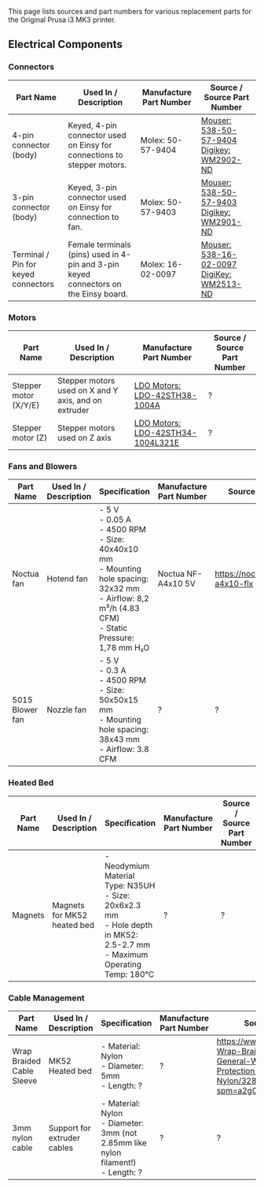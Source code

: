 This page lists sources and part numbers for various replacement parts for the Original Prusa i3 MK3 printer.

Electrical Components
---------------------

### Connectors

| Part Name                           | Used In / Description                                                                | Manufacture Part Number | Source / Source Part Number                                                                                                                                                                                             |
|-------------------------------------|--------------------------------------------------------------------------------------|-------------------------|-------------------------------------------------------------------------------------------------------------------------------------------------------------------------------------------------------------------------|
| 4-pin connector (body)              | Keyed, 4-pin connector used on Einsy for connections to stepper motors.              | Molex: 50-57-9404       | [Mouser: 538-50-57-9404](https://www.mouser.com/ProductDetail/Molex/50-57-9404?qs=%2fha2pyFaduiPWr18IEorNgJfVdsQX51aByN%2f%252bI50Maw%3d) [Digikey: WM2902-ND](https://www.digikey.com/products/en?keywords=50-57-9404) |
| 3-pin connector (body)              | Keyed, 3-pin connector used on Einsy for connection to fan.                          | Molex: 50-57-9403       | [Mouser: 538-50-57-9403](https://www.mouser.com/ProductDetail/Molex/50-57-9403?qs=%2fha2pyFaduiPWr18IEorNqpPP4cjWNMViqfOMj10Fc4%3d) [Digikey: WM2901-ND](https://www.digikey.com/products/en?keywords=50-57-9403)       |
| Terminal / Pin for keyed connectors | Female terminals (pins) used in 4-pin and 3-pin keyed connectors on the Einsy board. | Molex: 16-02-0097       | [Mouser: 538-16-02-0097](https://www.mouser.com/ProductDetail/Molex/16-02-0097?qs=sGAEpiMZZMtVoztFdqDXO%252bpSlI4T0Hse) [DigiKey: WM2513-ND](https://www.digikey.com/products/en?keywords=16-02-0097)                   |

### Motors

| Part Name             | Used In / Description                                | Manufacture Part Number                                                                                                                         | Source / Source Part Number |
|-----------------------|------------------------------------------------------|-------------------------------------------------------------------------------------------------------------------------------------------------|-----------------------------|
| Stepper motor (X/Y/E) | Stepper motors used on X and Y axis, and on extruder | [LDO Motors: LDO-42STH38-1004A](https://github.com/PrusaOwners/prusa_docs/blob/master/mk3_parts/LDO-42STH38-1004A100CM-RevA-for-3D.pdf)         | ?                           |
| Stepper motor (Z)     | Stepper motors used on Z axis                        | [LDO Motors: LDO-42STH34-1004L321E](https://github.com/PrusaOwners/prusa_docs/blob/master/mk3_parts/LDO-42STH34-1004L321E100CM-RevA-for-3D.pdf) | ?                           |

### Fans and Blowers

| Part Name       | Used In / Description | Specification                       | Manufacture Part Number | Source / Source Part Number                      |
|-----------------|-----------------------|-------------------------------------|-------------------------|--------------------------------------------------|
| Noctua fan      | Hotend fan            | -   5 V<br />-   0.05 A<br />-   4500 RPM<br />-   Size: 40x40x10 mm<br />-   Mounting hole spacing: 32x32 mm<br />-   Airflow: 8,2 m³/h (4.83 CFM)<br />-   Static Pressure: 1,78 mm H₂O     | Noctua NF-A4x10 5V      | <https://noctua.at/en/products/fan/nf-a4x10-flx> |
| 5015 Blower fan | Nozzle fan            | -   5 V<br />-   0.3 A<br />-   4500 RPM<br />-   Size: 50x50x15 mm<br />-   Mounting hole spacing: 38x43 mm<br />-   Airflow: 3.8 CFM                 | ?                       | ?                                                |

### Heated Bed

| Part Name | Used In / Description       | Specification                      | Manufacture Part Number | Source / Source Part Number |
|-----------|-----------------------------|------------------------------------|-------------------------|-----------------------------|
| Magnets   | Magnets for MK52 heated bed | -   Neodymium Material Type: N35UH<br />-   Size: 20x6x2.3 mm<br />-   Hole depth in MK52: 2.5-2.7 mm<br />-   Maximum Operating Temp: 180°C   | ?                       | ?                           |

### Cable Management

| Part Name                 | Used In / Description       | Specification                                       | Manufacture Part Number | Source / Source Part Number                                                                                                                                                                   |
|---------------------------|-----------------------------|-----------------------------------------------------|-------------------------|-----------------------------------------------------------------------------------------------------------------------------------------------------------------------------------------------|
| Wrap Braided Cable Sleeve | MK52 Heated bed             | -   Material: Nylon<br />-   Diameter: 5mm<br />-   Length: ?                                        | ?                       | <https://www.aliexpress.com/item/Black-Wrap-Braided-Cable-Sleeve-5mm-3m-General-Wire-Pipe-Hose-Indoor-Wiring-Protection-Flexible-Nylon/32839976444.html?spm=a2g0s.9042311.0.0.67ec4c4dzqdKOg> |
| 3mm nylon cable           | Support for extruder cables | -   Material: Nylon<br />-   Diameter: 3mm (not 2.85mm like nylon filament!)<br />-   Length: ?                                        | ?                       | ?                                                                                                                                                                                             |

